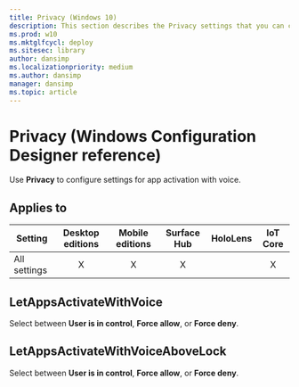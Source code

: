 ```yaml
---
title: Privacy (Windows 10)
description: This section describes the Privacy settings that you can configure in provisioning packages for Windows 10 using Windows Configuration Designer.
ms.prod: w10
ms.mktglfcycl: deploy
ms.sitesec: library
author: dansimp
ms.localizationpriority: medium
ms.author: dansimp
manager: dansimp
ms.topic: article
---
```


# Privacy (Windows Configuration Designer reference)

Use **Privacy** to configure settings for app activation with voice.

## Applies to

| Setting   | Desktop editions | Mobile editions | Surface Hub | HoloLens | IoT Core |
| --- | :---: | :---: | :---: | :---: | :---: |
| All settings | X  | X | X |  | X |

## LetAppsActivateWithVoice

Select between **User is in control**, **Force allow**, or **Force deny**.

## LetAppsActivateWithVoiceAboveLock

Select between **User is in control**, **Force allow**, or **Force deny**.